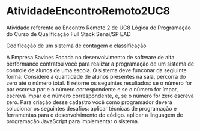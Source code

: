 # AtividadeEncontroRemoto2UC8

Atividade referente ao Encontro Remoto 2 de UC8 Lógica de Programação do Curso de Qualificação Full Stack Senai/SP EAD

Codificação de um sistema de contagem e classificação

A Empresa Savines Focada no desenvolvimento de software de alta performance contratou você para realizar a programação de um sistema de controle de alunos de uma escola.
O sistema deve funconar da segiuinte forma:
    Considere a quantidade de alunos presentes na sala, percorra do zero até o número total.
    E retorne os seguintes resultados: se o número for par escreva par e o número correspondente e  se o número for ímpar, escreva ímpar e o número correspondente,
    e, se o número for zero escreva zero.
Para criação desse cadastro você como programador deverá solucionar os seguintes desafios:
    aplicar técnicas de programação e ferramentas para o desenvolvimento do código.
    aplicar a linguagem de programação JavaScript para implementar o sistema.

 
